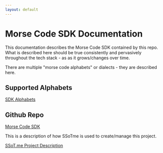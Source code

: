 ```yaml
---
layout: default
---
```


# [](#header-1)Morse Code SDK Documentation

This documentation describes the Morse Code SDK contained by this repo.  What is described here 
should be true consistently and pervasively throughout the tech stack - as as it grows/changes 
over time.


There are multiple "morse code alphabets" or dialects - they are described here.

## Supported Alphabets

[SDK Alphabets](morse-code.html)

## Github Repo

[Morse Code SDK](https://github.com/eejai42/MorseCodeHelper)

This is a description of how SSoTme is used to create/manage this project.

[SSoT.me Project Description](./DSPXml/SSoTmeProject.html)

